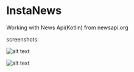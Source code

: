 # InstaNews

Working with News Api(Kotlin) from newsapi.org

screenshots:

![alt text](https://github.com/theoph21/InstaNews/blob/master/device-2019-04-04-165101.png)

![alt text](https://github.com/theoph21/InstaNews/blob/master/device-2019-04-04-165148.png)
